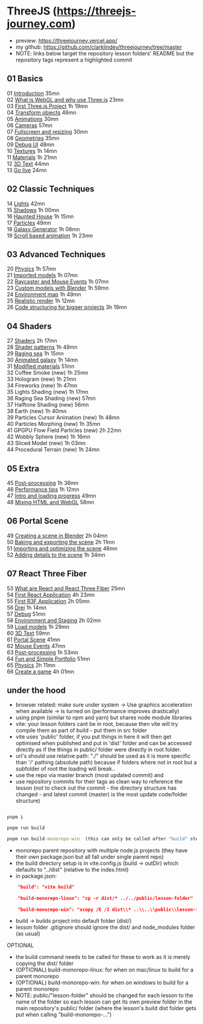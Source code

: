 # ThreeJS (https://threejs-journey.com)

- preview: https://threejourney.vercel.app/
- my github: https://github.com/clarklindev/threejourney/tree/master  
- NOTE: links below target the repository lesson folders' README but the repository tags represent a highlighted commit

## 01 Basics 

01	[Introduction](https://threejs-journey.com/lessons/introduction)	35mn  
02	[What is WebGL and why use Three.js](https://threejs-journey.com/lessons/what-is-webgl-and-why-use-three-js)	23mn  
03	[First Three.js Project](https://github.com/clarklindev/threejourney/tree/master/src/03-basics-first-threejs-project)	1h 19mn  
04	[Transform objects](https://github.com/clarklindev/threejourney/tree/master/src/04-basics-transform-objects) 46mn  
05	[Animations](https://github.com/clarklindev/threejourney/tree/master/src/05-basics-animations)	30mn  
06	[Cameras](https://github.com/clarklindev/threejourney/tree/master/src/06-basics-cameras)	57mn  
07	[Fullscreen and resizing](https://github.com/clarklindev/threejourney/tree/master/src/07-basics-fullscreen-and-resizing)	30mn  
08	[Geometries](https://github.com/clarklindev/threejourney/tree/master/src/08-basics-geometries)	35mn  
09	[Debug UI](https://github.com/clarklindev/threejourney/tree/master/src/09-basics-debug-ui)	48mn  
10	[Textures](https://github.com/clarklindev/threejourney/tree/master/src/10-basics-textures)	1h 14mn  
11	[Materials](https://github.com/clarklindev/threejourney/tree/master/src/11-basics-materials)	1h 21mn  
12	[3D Text](https://github.com/clarklindev/threejourney/tree/master/src/12-basics-3dtext)	44mn  
13	[Go live](https://github.com/clarklindev/threejourney/tree/master/src/13-basics-go-live)	24mn  

## 02 Classic Techniques

14	[Lights](https://github.com/clarklindev/threejourney/tree/master/src/14-classictechniques-lights)	42mn  
15	[Shadows](https://github.com/clarklindev/threejourney/tree/master/src/15-classictechniques-shadows)	1h 00mn  
16	[Haunted House](https://github.com/clarklindev/threejourney/tree/master/src/16-classictechniques-hauntedhouse)	1h 15mn  
17	[Particles](https://github.com/clarklindev/threejourney/tree/master/src/17-classictechniques-particles)	49mn  
18	[Galaxy Generator](https://github.com/clarklindev/threejourney/tree/master/src/18-classictechniques-galaxygenerator)	1h 08mn  
19	[Scroll based animation](https://github.com/clarklindev/threejourney/tree/master/src/19-classictechniques-scrollbasedanimation)	1h 23mn  

## 03 Advanced Techniques

20	[Physics](https://github.com/clarklindev/threejourney/tree/master/src/20-advancedtechniques-physics)	1h 57mn  
21	[Imported models](https://github.com/clarklindev/threejourney/tree/master/src/21-advancedtechniques-importedmodels)	1h 07mn  
22	[Raycaster and Mouse Events](https://github.com/clarklindev/threejourney/tree/master/src/22-advancedtechniques-raycaster)	1h 07mn  
23	[Custom models with Blender](https://github.com/clarklindev/threejourney/tree/master/src/23-advancedtechniques-custom-model-with-blender)	1h 59mn  
24	[Environment map](https://github.com/clarklindev/threejourney/tree/master/src/24-advancedtechniques-environment-map)	1h 49mn  
25	[Realistic render](https://github.com/clarklindev/threejourney/tree/master/src/25-advancedtechniques-realistic-render)	1h 12mn  
26	[Code structuring for bigger projects](https://github.com/clarklindev/threejourney/tree/master/src/26-advancedtechniques-code-structuring-for-bigger-projects)	3h 19mn  

## 04 Shaders

27	[Shaders](https://github.com/clarklindev/threejourney/tree/master/src/27-shaders-shaders)	2h 17mn  
28	[Shader patterns](https://github.com/clarklindev/threejourney/tree/master/src/28-shaders-shaderpatterns)	1h 49mn  
29	[Raging sea](https://github.com/clarklindev/threejourney/tree/master/src/29-shaders-raging-sea)	1h 15mn  
30	[Animated galaxy](https://github.com/clarklindev/threejourney/tree/master/src/30-shaders-animated-galaxy)	1h 14mn  
31	[Modified materials](https://github.com/clarklindev/threejourney/tree/master/src/31-shaders-modified-materials)	51mn  
32	Coffee Smoke (new)	1h 25mn  
33	Hologram (new)	1h 21mn  
34	Fireworks (new)	1h 47mn  
35	Lights Shading (new)	1h 17mn  
36	Raging Sea Shading (new)	57mn  
37	Halftone Shading (new)	56mn  
38	Earth (new)	1h 40mn  
39	Particles Cursor Animation (new)	1h 48mn  
40	Particles Morphing (new)	1h 35mn  
41	GPGPU Flow Field Particles (new)	2h 22mn  
42	Wobbly Sphere (new)	1h 16mn  
43	Sliced Model (new)	1h 03mn  
44	Procedural Terrain (new)	1h 24mn  

## 05 Extra
45	[Post-processing](https://github.com/clarklindev/threejourney/tree/master/src/45-extra-post-processing)	1h 36mn  
46	[Performance tips](https://github.com/clarklindev/threejourney/tree/master/src/46-extra-performance-tips)	1h 12mn  
47	[Intro and loading progress](https://github.com/clarklindev/threejourney/tree/master/src/47-extra-intro-and-loading-progress)	49mn  
48	[Mixing HTML and WebGL](https://github.com/clarklindev/threejourney/tree/master/src/48-extra-mixing-html-and-webgl)	58mn  


## 06 Portal Scene

49	[Creating a scene in Blender](https://github.com/clarklindev/threejourney/tree/master/src/49-portalscene-creating-a-scene-in-blender)	2h 04mn  
50	[Baking and exporting the scene](https://github.com/clarklindev/threejourney/tree/master/src/50-portalscene-baking-and-exporting-a-scene)	2h 11mn  
51	[Importing and optimizing the scene](https://github.com/clarklindev/threejourney/tree/master/src/51-portalscene-importing-and-optimizing-the-scene)	46mn  
52	[Adding details to the scene](https://github.com/clarklindev/threejourney/tree/master/src/52-portalscene-adding-details-to-the-scene)	1h 34mn  

## 07 React Three Fiber

53	[What are React and React Three Fiber](https://threejs-journey.com/lessons/what-are-react-and-react-three-fiber) 25mn  
54	[First React Application](https://github.com/clarklindev/threejourney/tree/master/src/54-react-three-fiber-first-react-application-final)	4h 23mn  
55	[First R3F Application](https://github.com/clarklindev/threejourney/tree/master/src/55-react-three-fiber-first-r3f-application-final)	2h 05mn  
56	[Drei](https://github.com/clarklindev/threejourney/tree/master/src/56-react-three-fiber-drei-final)	1h 14mn  
57	[Debug](https://github.com/clarklindev/threejourney/tree/master/src/57-react-three-fiber-debug)	51mn  
58	[Environment and Staging](https://github.com/clarklindev/threejourney/tree/master/src/58-react-three-fiber-environment-and-staging)	2h 02mn  
59	[Load models](https://github.com/clarklindev/threejourney/tree/master/src/59-react-three-fiber-load-models)	1h 29mn  
60	[3D Text](https://github.com/clarklindev/threejourney/tree/master/src/60-react-three-fiber-3d-text)	59mn  
61	[Portal Scene](https://github.com/clarklindev/threejourney/tree/master/src/61-react-three-fiber-portal)	41mn  
62	[Mouse Events](https://github.com/clarklindev/threejourney/tree/master/src/62-react-three-fiber-mouse-events)	47mn  
63	[Post-processing](https://github.com/clarklindev/threejourney/tree/master/src/63-react-three-fiber-post-processing)	1h 53mn  
64	[Fun and Simple Portfolio](https://github.com/clarklindev/threejourney/tree/master/src/64-react-three-fiber-fun-simple-portfolio)	51mn  
65	[Physics](https://github.com/clarklindev/threejourney/tree/master/src/65-react-three-fiber-physics)	2h 11mn  
66	[Create a game](https://github.com/clarklindev/threejourney/tree/master/src/66-react-three-fiber-create-a-game)	4h 01mn  

## under the hood
- browser related: make sure under system -> Use graphics acceleration when available -> is turned on (performance improves drastically)
- using pnpm (similar to npm and yarn) but shares node module libraries
- vite: your lesson folders cant be in root, because then vite will try compile them as part of build - put them in src folder
- vite uses 'public' folder, if you put things in here it will then get optimised when published and put in 'dist' folder and can be accessed directly as if the things in public/ folder were directly in root folder.
- url's should use relative path: "./" should be used as it is more specific than '/' pathing (absolute path) because if folders where not in root but a subfolder of root the loading will break..
- use the repo via master branch (most updated commit) and 
- use repository commits for their tags as clean way to reference the lesson (not to check out the commit - the directory structure has changed - and latest commit (master) is the most update code/folder structure)

```cmd

pnpm i  

pnpm run build  

pnpm run build-monorepo-win  (this can only be called after "build" step)

```

- monorepo parent repository with multiple node.js projects (they have their own package.json but all fall under single parent repo)
- the build directory setup is in vite.config.js (build -> outDir) which defaults to "../dist" (relative to the index.html)
- in package.json:  
```json
    "build": "vite build"  
    
    "build-monorepo-linux": "cp -r dist/* ../../public/lesson-folder"  
    
    "build-monorepo-win": "xcopy /E /I dist\\* ..\\..\\public\\lesson-folder"  
```
- build -> builds project into default folder (dist/)
- lesson folder .gitignore should ignore the dist/ and node_modules folder (as usual)

OPTIONAL
- the build command needs to be called for these to work as it is merely copying the dist/ folder
- (OPTIONAL) build-monorepo-linux: for when on mac/linux to build for a parent monorepo 
- (OPTIONAL) build-monorepo-win: for when on windows to build for a parent monorepo
- NOTE: public/"lesson-folder" should be changed for each lesson to the name of the folder so each lesson can get its own preview folder in the main repository's public/ folder (where the lesson's build dist folder gets put when calling "build-monorepo-...")

